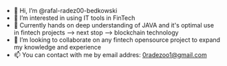 - 👋 Hi, I’m @rafal-radez00-bedkowski 
- 👀 I’m interested in using IT tools in FinTech
- 🌱 Currently hands on deep understanding of JAVA and it's optimal use in fintech projects --> next stop --> blockchain technology 
- 💞️ I’m looking to collaborate on any fintech opensource project to expand my knowledge and experience
- 📫 You can contact with me by email addres:     0radezoo1@gmail.com

      

